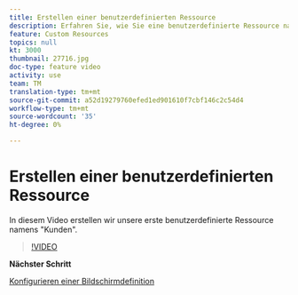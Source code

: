 ```yaml
---
title: Erstellen einer benutzerdefinierten Ressource
description: Erfahren Sie, wie Sie eine benutzerdefinierte Ressource namens "Kunden"erstellen.
feature: Custom Resources
topics: null
kt: 3000
thumbnail: 27716.jpg
doc-type: feature video
activity: use
team: TM
translation-type: tm+mt
source-git-commit: a52d19279760efed1ed901610f7cbf146c2c54d4
workflow-type: tm+mt
source-wordcount: '35'
ht-degree: 0%

---
```



# Erstellen einer benutzerdefinierten Ressource

In diesem Video erstellen wir unsere erste benutzerdefinierte Ressource namens &quot;Kunden&quot;.

>[!VIDEO](https://video.tv.adobe.com/v/27716?quality=9)

**Nächster Schritt**

[Konfigurieren einer Bildschirmdefinition](./configuring-a-screen-definition-for-a-custom-resource.md)
